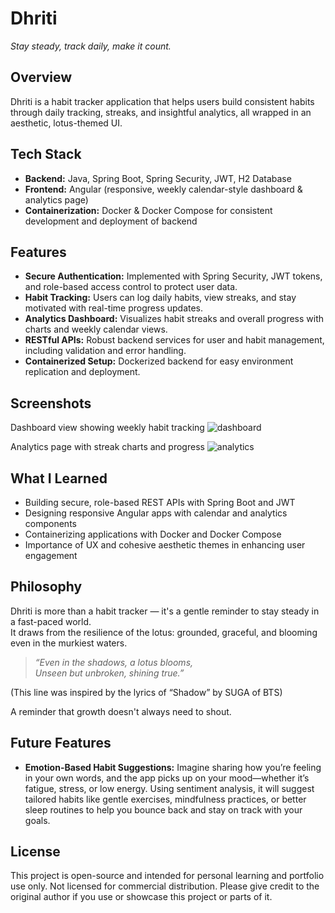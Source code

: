 # Dhriti

*Stay steady, track daily, make it count.*



## Overview

Dhriti is a habit tracker application that helps users build consistent habits through daily tracking, streaks, and insightful analytics, all wrapped in an aesthetic, lotus-themed UI.



## Tech Stack

* **Backend:** Java, Spring Boot, Spring Security, JWT, H2 Database
* **Frontend:** Angular (responsive, weekly calendar-style dashboard & analytics page)
* **Containerization:** Docker & Docker Compose for consistent development and deployment of backend



## Features

* **Secure Authentication:** Implemented with Spring Security, JWT tokens, and role-based access control to protect user data.
* **Habit Tracking:** Users can log daily habits, view streaks, and stay motivated with real-time progress updates.
* **Analytics Dashboard:** Visualizes habit streaks and overall progress with charts and weekly calendar views.
* **RESTful APIs:** Robust backend services for user and habit management, including validation and error handling.
* **Containerized Setup:** Dockerized backend for easy environment replication and deployment.



## Screenshots
Dashboard view showing weekly habit tracking
![dashboard](https://github.com/user-attachments/assets/d54682fc-9151-46cc-a587-841b4372e7fb)

Analytics page with streak charts and progress
![analytics](https://github.com/user-attachments/assets/13e309a5-9de9-4883-80d7-0ac3a8ec3490)



## What I Learned

* Building secure, role-based REST APIs with Spring Boot and JWT
* Designing responsive Angular apps with calendar and analytics components
* Containerizing applications with Docker and Docker Compose
* Importance of UX and cohesive aesthetic themes in enhancing user engagement


## Philosophy

Dhriti is more than a habit tracker — it's a gentle reminder to stay steady in a fast-paced world.  
It draws from the resilience of the lotus: grounded, graceful, and blooming even in the murkiest waters.

> _“Even in the shadows, a lotus blooms,  
> Unseen but unbroken, shining true.”_

(This line was inspired by the lyrics of “Shadow” by SUGA of BTS)

A reminder that growth doesn't always need to shout.


## Future Features

* **Emotion-Based Habit Suggestions:** Imagine sharing how you’re feeling in your own words, and the app picks up on your mood—whether it’s fatigue, stress, or low energy. Using sentiment analysis, it will suggest tailored habits like gentle exercises, mindfulness practices, or better sleep routines to help you bounce back and stay on track with your goals.


## License

This project is open-source and intended for personal learning and portfolio use only. Not licensed for commercial distribution. Please give credit to the original author if you use or showcase this project or parts of it.

